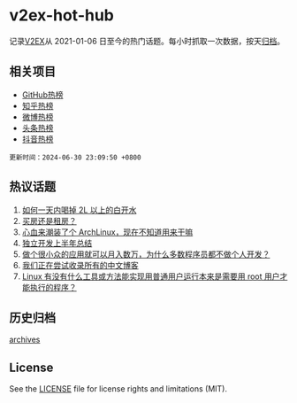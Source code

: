 # v2ex-hot-hub

 记录[V2EX](https://www.v2ex.com/)从 2021-01-06 日至今的热门话题。每小时抓取一次数据，按天[归档](archives)。
 
 ## 相关项目

- [GitHub热榜](https://github.com/lonnyzhang423/github-hot-hub)
- [知乎热榜](https://github.com/lonnyzhang423/zhihu-hot-hub)
- [微博热榜](https://github.com/lonnyzhang423/weibo-hot-hub)
- [头条热榜](https://github.com/lonnyzhang423/toutiao-hot-hub)
- [抖音热榜](https://github.com/lonnyzhang423/douyin-hot-hub)


 `更新时间：2024-06-30 23:09:50 +0800`

## 热议话题

1. [如何一天内喝掉 2L 以上的白开水](https://www.v2ex.com/t/1053698)
1. [买房还是租房？](https://www.v2ex.com/t/1053648)
1. [心血来潮装了个 ArchLinux，现在不知道用来干嘛](https://www.v2ex.com/t/1053651)
1. [独立开发上半年总结](https://www.v2ex.com/t/1053644)
1. [做个很小众的应用就可以月入数万，为什么多数程序员都不做个人开发？](https://www.v2ex.com/t/1053663)
1. [我们正在尝试收录所有的中文博客](https://www.v2ex.com/t/1053625)
1. [Linux 有没有什么工具或方法能实现用普通用户运行本来是需要用 root 用户才能执行的程序？](https://www.v2ex.com/t/1053687)

## 历史归档

[archives](archives)

## License

See the [LICENSE](LICENSE) file for license rights and limitations (MIT).
